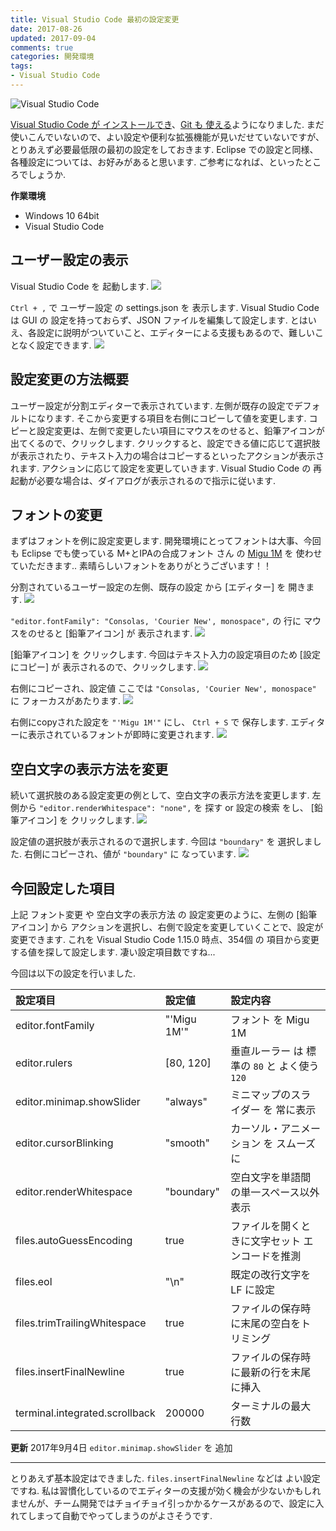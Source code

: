 ```yaml
---
title: Visual Studio Code 最初の設定変更
date: 2017-08-26
updated: 2017-09-04
comments: true
categories: 開発環境
tags:
- Visual Studio Code
---
```


![](/assets/vscode/visual-studio-code.png "Visual Studio Code")

[Visual Studio Code が インストールでき](/2017/08/18/Visual-Studio-Codeのインストール/)、[Git も 使える](/2017/08/23/Visual-Studio-CodeでGitを使う/)ようになりました. まだ使いこんでいないので、よい設定や便利な拡張機能が見いだせていないですが、とりあえず必要最低限の最初の設定をしておきます.
Eclipse での設定と同様、各種設定については、お好みがあると思います. ご参考になれば、といったところでしょうか.

**作業環境**
- Windows 10 64bit
- Visual Studio Code


## ユーザー設定の表示
Visual Studio Code を 起動します.
![](/assets/vscode/config/01.png)

`Ctrl + ,` で ユーザー設定 の settings.json を 表示します.
Visual Studio Code は GUI の 設定を持っておらず、JSON ファイルを編集して設定します. とはいえ、各設定に説明がついていこと、エディターによる支援もあるので、難しいことなく設定できます.
![](/assets/vscode/config/02.png)


## 設定変更の方法概要
ユーザー設定が分割エディターで表示されています.
左側が既存の設定でデフォルトになります. そこから変更する項目を右側にコピーして値を変更します.
コピーと設定変更は、左側で変更したい項目にマウスをのせると、鉛筆アイコンが出てくるので、クリックします.
クリックすると、設定できる値に応じて選択肢が表示されたり、テキスト入力の場合はコピーするといったアクションが表示されます. アクションに応じて設定を変更していきます.
Visual Studio Code の 再起動が必要な場合は、ダイアログが表示されるので指示に従います.


## フォントの変更
まずはフォントを例に設定変更します.
開発環境にとってフォントは大事、今回も Eclipse でも使っている M+とIPAの合成フォント さん の [Migu 1M](http://mix-mplus-ipa.osdn.jp/migu/) を 使わせていただきます.. 素晴らしいフォントをありがとうございます！！

分割されているユーザー設定の左側、既存の設定 から [エディター] を 開きます.
![](/assets/vscode/config/03.png)

`"editor.fontFamily": "Consolas, 'Courier New', monospace",` の 行に マウスをのせると [鉛筆アイコン] が 表示されます.
![](/assets/vscode/config/04.png)

[鉛筆アイコン] を クリックします.
今回はテキスト入力の設定項目のため [設定にコピー] が 表示されるので、クリックします.
![](/assets/vscode/config/05.png)

右側にコピーされ、設定値 ここでは `"Consolas, 'Courier New', monospace"` に フォーカスがあたります.
![](/assets/vscode/config/06.png)

右側にcopyされた設定を `"'Migu 1M'"` にし、 `Ctrl + S` で 保存します. エディターに表示されているフォントが即時に変更されます.
![](/assets/vscode/config/07.png)


## 空白文字の表示方法を変更
続いて選択肢のある設定変更の例として、空白文字の表示方法を変更します.
左側から `"editor.renderWhitespace": "none",` を 探す or 設定の検索 をし、 [鉛筆アイコン] を クリックします.
![](/assets/vscode/config/08.png)

設定値の選択肢が表示されるので選択します. 今回は `"boundary"` を 選択しました.
右側にコピーされ、値が `"boundary"` に なっています.
![](/assets/vscode/config/09.png)


## 今回設定した項目
上記 フォント変更 や 空白文字の表示方法 の 設定変更のように、左側の [鉛筆アイコン] から アクションを選択し、右側で設定を変更していくことで、設定が変更できます.
これを Visual Studio Code 1.15.0 時点、354個 の 項目から変更する値を探して設定します. 凄い設定項目数ですね...

今回は以下の設定を行いました.

|            設定項目            |   設定値    |                    設定内容                     |
| :----------------------------- | :---------- | :---------------------------------------------- |
| editor.fontFamily              | "'Migu 1M'" | フォント を Migu 1M                             |
| editor.rulers                  | [80, 120]   | 垂直ルーラー は 標準の `80` と よく使う `120`   |
| editor.minimap.showSlider      | "always"    | ミニマップのスライダー を 常に表示              |
| editor.cursorBlinking          | "smooth"    | カーソル・アニメーション を スムーズに          |
| editor.renderWhitespace        | "boundary"  | 空白文字を単語間の単一スペース以外表示          |
| files.autoGuessEncoding        | true        | ファイルを開くときに文字セット エンコードを推測 |
| files.eol                      | "\n"        | 既定の改行文字を LF に設定                      |
| files.trimTrailingWhitespace   | true        | ファイルの保存時に末尾の空白をトリミング        |
| files.insertFinalNewline       | true        | ファイルの保存時に最新の行を末尾に挿入          |
| terminal.integrated.scrollback | 200000      | ターミナルの最大行数                            |

**更新**
2017年9月4日 `editor.minimap.showSlider` を 追加



- - - -
とりあえず基本設定はできました. `files.insertFinalNewline` などは よい設定ですね. 私は習慣化しているのでエディターの支援が効く機会が少ないかもしれませんが、チーム開発ではチョイチョイ引っかかるケースがあるので、設定に入れてしまって自動でやってしまうのがよさそうです.
